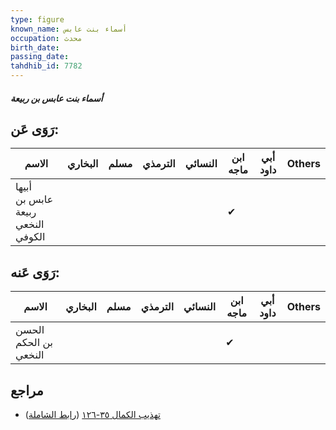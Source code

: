 ```yaml
---
type: figure
known_name: أسماء بنت عابس
occupation: محدث
birth_date:
passing_date:
tahdhib_id: 7782
---
```

##### أسماء بنت عابس بن ربيعة

## رَوَى عَن:
| الاسم                             | البخاري | مسلم | الترمذي | النسائي | ابن ماجه | أبي داود | Others |
| --------------------------------- | ------- | ---- | ------- | ------- | -------- | -------- | ------ |
| أبيها عابس بن ربيعة النخعي الكوفي |         |      |         |         | ✔        |          |        |
## رَوَى عَنه:
| الاسم                 | البخاري | مسلم | الترمذي | النسائي | ابن ماجه | أبي داود | Others |
| --------------------- | ------- | ---- | ------- | ------- | -------- | -------- | ------ |
| الحسن بن الحكم النخعي |         |      |         |         | ✔        |          |        |
## مراجع
- [تهذيب الكمال ٣٥-١٢٦](obsidian://open?vault=Tahdhib-al-Kamal&file=Figures/٧٧٨٢-أسماء%20بنت%20عابس%20بن%20ربيعة) ([رابط الشاملة](https://shamela.ws/book/3722/18725))